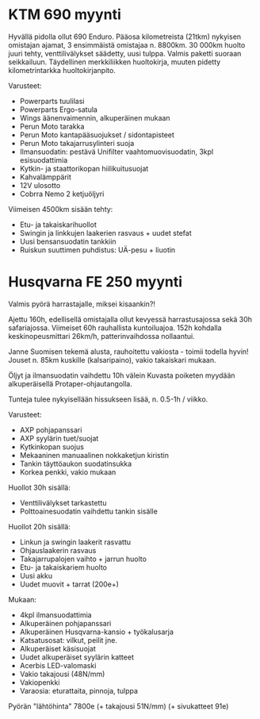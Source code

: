 # KTM 690 myynti

Hyvällä pidolla ollut 690 Enduro. Pääosa kilometreista (21tkm) nykyisen omistajan ajamat, 3 ensimmäistä omistajaa n. 8800km.
30 000km huolto juuri tehty, venttilivälykset säädetty, uusi tulppa. Valmis paketti suoraan seikkailuun.
Täydellinen merkkiliikken huoltokirja, muuten pidetty kilometrintarkka huoltokirjanpito.


Varusteet:
- Powerparts tuulilasi
- Powerparts Ergo-satula
- Wings äänenvaimennin, alkuperäinen mukaan
- Perun Moto tarakka
- Perun Moto kantapääsuojukset / sidontapisteet
- Perun Moto takajarrusylinteri suoja
- Ilmansuodatin: pestävä Unifilter vaahtomuovisuodatin, 3kpl esisuodattimia
- Kytkin- ja staattorikopan hiilikuitusuojat
- Kahvalämppärit
- 12V ulosotto
- Cobrra Nemo 2 ketjuöljyri

Viimeisen 4500km sisään tehty:
- Etu- ja takaiskarihuollot
- Swingin ja linkkujen laakerien rasvaus + uudet stefat
- Uusi bensansuodatin tankkiin
- Ruiskun suuttimen puhdistus: UÄ-pesu + liuotin


# Husqvarna FE 250 myynti

Valmis pyörä harrastajalle, miksei kisaankin?!

Ajettu 160h, edellisellä omistajalla ollut kevyessä harrastusajossa sekä 30h safariajossa. Viimeiset
60h rauhallista kuntoiluajoa. 152h kohdalla keskinopeusmittari 26km/h, patterinvaihdossa nollaantui.

Janne Suomisen tekemä alusta, rauhoitettu vakiosta - toimii todella hyvin! Jouset n. 85km kuskille (kalsaripaino),
vakio takaiskari mukaan.

Öljyt ja ilmansuodatin vaihdettu 10h välein
Kuvasta poiketen myydään alkuperäisellä Protaper-ohjautangolla.

Tunteja tulee nykyisellään hissukseen lisää, n. 0.5-1h / viikko.

Varusteet:
- AXP pohjapanssari
- AXP syylärin tuet/suojat
- Kytkinkopan suojus
- Mekaaninen manuaalinen nokkaketjun kiristin
- Tankin täyttöaukon suodatinsukka
- Korkea penkki, vakio mukaan

Huollot 30h sisällä:
- Venttilivälykset tarkastettu
- Polttoainesuodatin vaihdettu tankin sisälle

Huollot 20h sisällä:
- Linkun ja swingin laakerit rasvattu
- Ohjauslaakerin rasvaus
- Takajarrupalojen vaihto + jarrun huolto
- Etu- ja takaiskariem huolto
- Uusi akku
- Uudet muovit + tarrat (200e+)

Mukaan:
- 4kpl ilmansuodattimia
- Alkuperäinen pohjapanssari
- Alkuperäinen Husqvarna-kansio + työkalusarja
- Katsatusosat: vilkut, peilit jne.
- Alkuperäiset käsisuojat
- Uudet alkuperäiset syylärin katteet
- Acerbis LED-valomaski
- Vakio takajousi (48N/mm)
- Vakiopenkki
- Varaosia: eturattaita, pinnoja, tulppa



Pyörän "lähtöhinta" 7800e
(+ takajousi 51N/mm)
(+ sivukatteet 91e)
